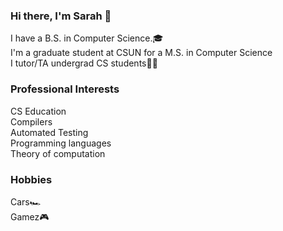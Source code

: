### Hi there, I'm Sarah 👋  
I have a B.S. in Computer Science.🎓  
I'm a graduate student at CSUN for a M.S. in Computer Science  
I tutor/TA undergrad CS students👩‍💻
<br />
### Professional Interests ###
CS Education <br />
Compilers <br />
Automated Testing <br />
Programming languages <br />
Theory of computation <br />
### Hobbies
Cars🏎 <br />
Gamez🎮 <br />

<!--
**sarahnicoleboo/sarahnicoleboo** is a ✨ _special_ ✨ repository because its `README.md` (this file) appears on your GitHub profile. -->
